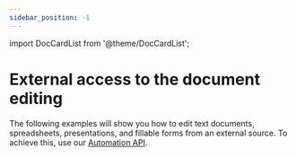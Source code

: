 ```yaml
---
sidebar_position: -1
---
```


import DocCardList from '@theme/DocCardList';


# External access to the document editing

The following examples will show you how to edit text documents, spreadsheets, presentations, and fillable forms from an external source. To achieve this, use our [Automation API](../../usage-api/automation-api.md).

<DocCardList />
